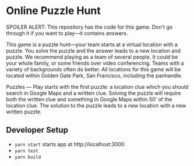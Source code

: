 Online Puzzle Hunt
==================

SPOILER ALERT: This repository has the code for this game. Don't go through it if you want to play—it contains answers.

This game is a puzzle hunt—your team starts at a virtual location with a puzzle.  You solve the puzzle and the answer leads to a new location and puzzle. We recommend playing as a team of several people. It could be your whole family, or some friends over video conferencing. Teams with a variety of backgrounds often do better. All locations for this game will be located within Golden Gate Park, San Francisco, including the panhandle.

Puzzles — Play starts with the first puzzle: a location clue which you should search in Google Maps and a written clue. Solving the puzzle will require both the written clue and something in Google Maps within 50’ of the location clue. The solution to the puzzle leads to a new location with a new written puzzle.

Developer Setup
---------------
- `yarn start`  starts app at http://localhost:3000
- `yarn test`
- `yarn build`
